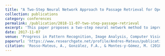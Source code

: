 ```yaml
---
title: "A Two-Step Neural Network Approach to Passage Retrieval for Open Domain Question Answering"
collection: publications
category: conferences
permalink: /publication/2018-11-07-two-step-passage-retrieval
excerpt: 'This paper proposes a two-step neural network method to improve passage retrieval in open-domain question answering systems.'
date: 2017-11-07
venue: 'Progress in Pattern Recognition, Image Analysis, Computer Vision, and Applications: CIARP 2017'
paperurl: 'https://www.researchgate.net/profile/Andres-Mateus/publication/322913451_A_Two-Step_Neural_Network_Approach_to_Passage_Retrieval_for_Open_Domain_Question_Answering/links/5bedce304585150b2bba0732/A-Two-Step-Neural-Network-Approach-to-Passage-Retrieval-for-Open-Domain-Question-Answering.pdf'
citation: 'Rosso-Mateus, A., González, F.A., & Montes-y-Gómez, M. (2018). "A Two-Step Neural Network Approach to Passage Retrieval for Open Domain Question Answering." <i>Progress in Pattern Recognition, Image Analysis, Computer Vision, and Applications: CIARP 2017</i>.'
---
```


